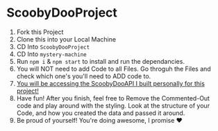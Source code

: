 # ScoobyDooProject

1. Fork this Project
2. Clone this into your Local Machine
3. CD Into `ScoobyDooProject`
4. CD Into `mystery-machine`
5. Run `npm i` & `npm start` to install and run the dependancies.
6. You will NOT need to add Code to all Files. Go throguh the Files and check which one's you'll need to ADD code to.
7. [You will be accessing the ScoobyDooAPI I built personally for this project!](https://scoobydooapi.herokuapp.com/api/characters)
8. Have fun! After you finish, feel free to Remove the Commented-Out code and play around with the styling. Look at the structure of your Code, and how you created the data and passed it around.
9. Be proud of yourself! You're doing awesome, I promise ♥
